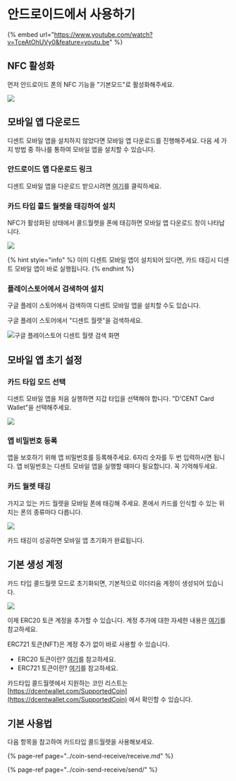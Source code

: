 # 안드로이드에서 사용하기

{% embed url="https://www.youtube.com/watch?v=TceAtOhUVy0&feature=youtu.be" %}

## NFC 활성화

먼저 안드로이드 폰의 NFC 기능을 "기본모드"로 활성화해주세요.

![](../.gitbook/assets/image%20%28185%29.png)

## 모바일 앱 다운로드

디센트 모바일 앱을 설치하지 않았다면 모바일 앱 다운로드를 진행해주세요. 다음 세 가지 방법 중 하나를 통하여 모바일 앱을 설치할 수 있습니다.

### 안드로이드 앱 다운로드 링크

디센트 모바일 앱을 다운로드 받으시려면 [여기](https://play.google.com/store/apps/details?id=com.kr.iotrust.dcent.wallet)를 클릭하세요.

### 카드 타입 콜드 월렛을 태깅하여 설치

NFC가 활성화된 상태에서 콜드월렛을 폰에 태깅하면 모바일 앱 다운로드 창이 나타납니다.

![](../.gitbook/assets/image%20%285%29.png)

{% hint style="info" %}
이미 디센트 모바일 앱이 설치되어 있다면, 카드 태깅시 디센트 모바일 앱이 바로 실행됩니다.
{% endhint %}

### 플레이스토어에서 검색하여 설치

구글 플레이 스토어에서 검색하여 디센트 모바일 앱을 설치할 수도 있습니다.

구글 플레이 스토어에서 "디센트 월렛"을 검색하세요.

![&#xAD6C;&#xAE00; &#xD50C;&#xB808;&#xC774;&#xC2A4;&#xD1A0;&#xC5B4; &#xB514;&#xC13C;&#xD2B8; &#xC6D4;&#xB81B; &#xAC80;&#xC0C9; &#xD654;&#xBA74;](../.gitbook/assets/image%20%2884%29.png)

## 모바일 앱 초기 설정

### 카드 타입 모드 선택

디센트 모바일 앱을 처음 실행하면 지갑 타입을 선택해야 합니다. "D'CENT Card Wallet"을 선택해주세요.

![](../.gitbook/assets/image%20%2889%29.png)

### 앱 비밀번호 등록

앱을 보호하기 위해 앱 비밀번호를 등록해주세요. 6자리 숫자를 두 번 입력하시면 됩니다. 앱 비밀번호는 디센트 모바일 앱을 실행할 때마다 필요합니다. 꼭 기억해두세요.

### 카드 월렛 태깅

가지고 있는 카드 월렛을 모바일 폰에 태깅해 주세요. 폰에서 카드를 인식할 수 있는 위치는 폰의 종류마다 다릅니다.

![](../.gitbook/assets/image%20%2895%29.png)

카드 태깅이 성공하면 모바일 앱 초기화가 완료됩니다.

## 기본 생성 계정

카드 타입 콜드월렛 모드로 초기화되면, 기본적으로 이더리움 계정이 생성되어 있습니다. 

![](../.gitbook/assets/image%20%28118%29.png)

이제 ERC20 토큰 계정을 추가할 수 있습니다. 계정 추가에 대한 자세한 내용은 [여기](../mobile-app/create-account/)를 참고하세요.

ERC721 토큰\(NFT\)은 계정 추가 없이 바로 사용할 수 있습니다.

* ERC20 토큰이란? [여기](../cryptocurrency-basic/erc20.md)를 참고하세요.
* ERC721 토큰이란? [여기](../cryptocurrency-basic/erc721-nft.md)를 참고하세요.

카드타입 콜드월렛에서 지원하는 코인 리스트는 [https://dcentwallet.com/SupportedCoin](https://dcentwallet.com/SupportedCoin) 에서 확인할 수 있습니다.

## 기본 사용법

다음 항목을 참고하여 카드타입 콜드월렛을 사용해보세요.

{% page-ref page="../coin-send-receive/receive.md" %}

{% page-ref page="../coin-send-receive/send/" %}



